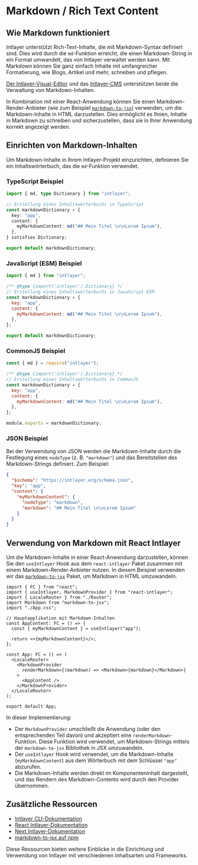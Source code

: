 # Markdown / Rich Text Content

## Wie Markdown funktioniert

Intlayer unterstützt Rich-Text-Inhalte, die mit Markdown-Syntax definiert sind. Dies wird durch die `md`-Funktion erreicht, die einen Markdown-String in ein Format umwandelt, das von Intlayer verwaltet werden kann. Mit Markdown können Sie ganz einfach Inhalte mit umfangreicher Formatierung, wie Blogs, Artikel und mehr, schreiben und pflegen.

[Der Intlayer-Visual-Editor](https://github.com/aymericzip/intlayer/blob/main/docs/de/intlayer_visual_editor.md) und das [Intlayer-CMS](https://github.com/aymericzip/intlayer/blob/main/docs/de/intlayer_CMS.md) unterstützen beide die Verwaltung von Markdown-Inhalten.

In Kombination mit einer React-Anwendung können Sie einen Markdown-Render-Anbieter (wie zum Beispiel [`markdown-to-jsx`](https://www.npmjs.com/package/markdown-to-jsx)) verwenden, um die Markdown-Inhalte in HTML darzustellen. Dies ermöglicht es Ihnen, Inhalte in Markdown zu schreiben und sicherzustellen, dass sie in Ihrer Anwendung korrekt angezeigt werden.

## Einrichten von Markdown-Inhalten

Um Markdown-Inhalte in Ihrem Intlayer-Projekt einzurichten, definieren Sie ein Inhaltswörterbuch, das die `md`-Funktion verwendet.

### TypeScript Beispiel

```typescript fileName="markdownDictionary.content.ts" contentDeclarationFormat="typescript"
import { md, type Dictionary } from "intlayer";

// Erstellung eines Inhaltswörterbuchs in TypeScript
const markdownDictionary = {
  key: "app",
  content: {
    myMarkdownContent: md("## Mein Titel \n\nLorem Ipsum"),
  },
} satisfies Dictionary;

export default markdownDictionary;
```

### JavaScript (ESM) Beispiel

```javascript fileName="markdownDictionary.content.mjs" contentDeclarationFormat="esm"
import { md } from "intlayer";

/** @type {import('intlayer').Dictionary} */
// Erstellung eines Inhaltswörterbuchs in JavaScript ESM
const markdownDictionary = {
  key: "app",
  content: {
    myMarkdownContent: md("## Mein Titel \n\nLorem Ipsum"),
  },
};

export default markdownDictionary;
```

### CommonJS Beispiel

```javascript fileName="markdownDictionary.content.cjs" contentDeclarationFormat="commonjs"
const { md } = require("intlayer");

/** @type {import('intlayer').Dictionary} */
// Erstellung eines Inhaltswörterbuchs in CommonJS
const markdownDictionary = {
  key: "app",
  content: {
    myMarkdownContent: md("## Mein Titel \n\nLorem Ipsum"),
  },
};

module.exports = markdownDictionary;
```

### JSON Beispiel

Bei der Verwendung von JSON werden die Markdown-Inhalte durch die Festlegung eines `nodeType` (z. B. `"markdown"`) und das Bereitstellen des Markdown-Strings definiert. Zum Beispiel:

```json fileName="markdownDictionary.content.json" contentDeclarationFormat="json"
{
  "$schema": "https://intlayer.org/schema.json",
  "key": "app",
  "content": {
    "myMarkdownContent": {
      "nodeType": "markdown",
      "markdown": "## Mein Titel \n\nLorem Ipsum"
    }
  }
}
```

## Verwendung von Markdown mit React Intlayer

Um die Markdown-Inhalte in einer React-Anwendung darzustellen, können Sie den `useIntlayer` Hook aus dem `react-intlayer` Paket zusammen mit einem Markdown-Render-Anbieter nutzen. In diesem Beispiel verwenden wir das [`markdown-to-jsx`](https://www.npmjs.com/package/markdown-to-jsx) Paket, um Markdown in HTML umzuwandeln.

```tsx fileName="App.tsx" codeFormat="typescript"
import { FC } from "react";
import { useIntlayer, MarkdownProvider } from "react-intlayer";
import { LocaleRouter } from "./Router";
import Markdown from "markdown-to-jsx";
import "./App.css";

// Hauptapplikation mit Markdown-Inhalten
const AppContent: FC = () => {
  const { myMarkdownContent } = useIntlayer("app");

  return <>{myMarkdownContent}</>;
};

const App: FC = () => (
  <LocaleRouter>
    <MarkdownProvider
      renderMarkdown={(markdown) => <Markdown>{markdown}</Markdown>}
    >
      <AppContent />
    </MarkdownProvider>
  </LocaleRouter>
);

export default App;
```

In dieser Implementierung:

- Der `MarkdownProvider` umschließt die Anwendung (oder den entsprechenden Teil davon) und akzeptiert eine `renderMarkdown`-Funktion. Diese Funktion wird verwendet, um Markdown-Strings mittels der `markdown-to-jsx` Bibliothek in JSX umzuwandeln.
- Der `useIntlayer` Hook wird verwendet, um die Markdown-Inhalte (`myMarkdownContent`) aus dem Wörterbuch mit dem Schlüssel `"app"` abzurufen.
- Die Markdown-Inhalte werden direkt im Komponenteninhalt dargestellt, und das Rendern des Markdown-Contents wird durch den Provider übernommen.

## Zusätzliche Ressourcen

- [Intlayer CLI-Dokumentation](https://github.com/aymericzip/intlayer/blob/main/docs/de/intlayer_cli.md)
- [React Intlayer-Dokumentation](https://github.com/aymericzip/intlayer/blob/main/docs/de/intlayer_with_create_react_app.md)
- [Next Intlayer-Dokumentation](https://github.com/aymericzip/intlayer/blob/main/docs/de/intlayer_with_nextjs_15.md)
- [markdown-to-jsx auf npm](https://www.npmjs.com/package/markdown-to-jsx)

Diese Ressourcen bieten weitere Einblicke in die Einrichtung und Verwendung von Intlayer mit verschiedenen Inhaltsarten und Frameworks.
